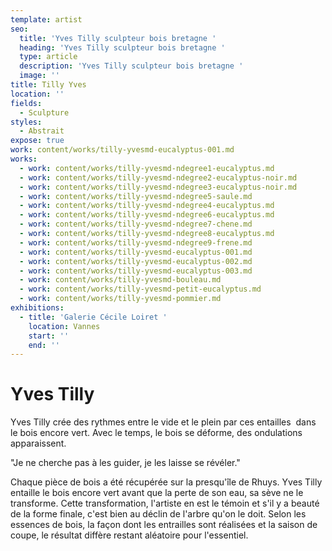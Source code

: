 ```yaml
---
template: artist
seo:
  title: 'Yves Tilly sculpteur bois bretagne '
  heading: 'Yves Tilly sculpteur bois bretagne '
  type: article
  description: 'Yves Tilly sculpteur bois bretagne '
  image: ''
title: Tilly Yves
location: ''
fields:
  - Sculpture
styles:
  - Abstrait
expose: true
work: content/works/tilly-yvesmd-eucalyptus-001.md
works:
  - work: content/works/tilly-yvesmd-ndegree1-eucalyptus.md
  - work: content/works/tilly-yvesmd-ndegree2-eucalyptus-noir.md
  - work: content/works/tilly-yvesmd-ndegree3-eucalyptus-noir.md
  - work: content/works/tilly-yvesmd-ndegree5-saule.md
  - work: content/works/tilly-yvesmd-ndegree4-eucalyptus.md
  - work: content/works/tilly-yvesmd-ndegree6-eucalyptus.md
  - work: content/works/tilly-yvesmd-ndegree7-chene.md
  - work: content/works/tilly-yvesmd-ndegree8-eucalyptus.md
  - work: content/works/tilly-yvesmd-ndegree9-frene.md
  - work: content/works/tilly-yvesmd-eucalyptus-001.md
  - work: content/works/tilly-yvesmd-eucalyptus-002.md
  - work: content/works/tilly-yvesmd-eucalyptus-003.md
  - work: content/works/tilly-yvesmd-bouleau.md
  - work: content/works/tilly-yvesmd-petit-eucalyptus.md
  - work: content/works/tilly-yvesmd-pommier.md
exhibitions:
  - title: 'Galerie Cécile Loiret '
    location: Vannes
    start: ''
    end: ''
---
```


# Yves Tilly

Yves Tilly crée des rythmes entre le vide et le plein par ces entailles  dans le bois encore vert. Avec le temps, le bois se déforme, des ondulations apparaissent. 

"Je ne cherche pas à les guider, je les laisse se révéler."

Chaque pièce de bois a été récupérée sur la presqu'île de Rhuys. Yves Tilly entaille le bois encore vert avant que la perte de son eau, sa sève ne le transforme. Cette transformation, l'artiste en est le témoin et s'il y a beauté de la forme finale, c'est bien au déclin de l'arbre qu'on le doit. Selon les essences de bois, la façon dont les entrailles sont réalisées et la saison de coupe, le résultat diffère restant aléatoire pour l'essentiel.

